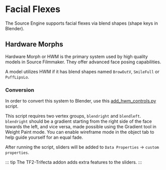# Facial Flexes

The Source Engine supports facial flexes via blend shapes (shape keys in Blender).

## Hardware Morphs

Hardware Morph or HWM is the primary system used by high quality models in Source Filmmaker. They offer advanced face posing capabilities.

A model utilizes HWM if it has blend shapes named ``BrowOutV``, ``SmileFull`` or ``PuffLipsLo``.

### Conversion

In order to convert this system to Blender, use this [add_hwm_controls.py](https://github.com/hisprofile/blenderstuff/blob/main/Tools/HWM%20Scripts/add_HWM_controls.py) script.

This script requires two vertex groups, ``blendright`` and ``blendleft``. ``blendright`` should be a gradient starting from the right side of the face towards the left, and vice versa, made possible using the Gradient tool
in Weight Paint mode. You can enable wireframe mode in the object tab to help guide yourself for an equal fade.

After running the script, sliders will be added to ``Data Properties`` -> ``custom properties``.

::: tip
The TF2-Trifecta addon adds extra features to the sliders.
:::
